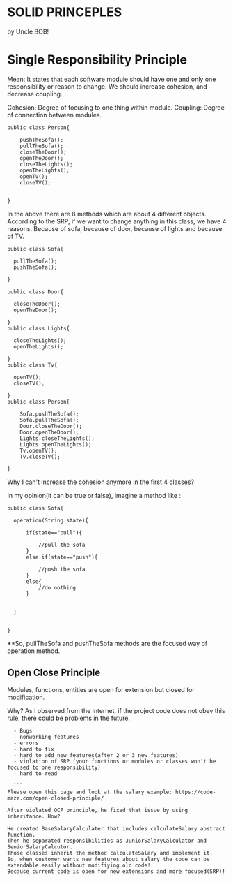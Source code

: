 # SOLID PRINCEPLES

by Uncle BOB!


# Single Responsibility Principle
  Mean: It states that each software module should have one and only one responsibility or reason to change. We should increase cohesion, and decrease coupling.
  
  Cohesion: Degree of focusing to one thing within module.
  Coupling: Degree of connection between modules.
```
public class Person{

    pushTheSofa();
    pullTheSofa();
    closeTheDoor();
    openTheDoor();
    closeTheLights();
    openTheLights();
    openTV();
    closeTV();
    

}
```
In the above there are 8 methods which are about 4 different objects. According to the SRP, if we want to change anything in this class, we have 4 reasons. Because of sofa, because of door, because of lights and because of TV.
```
public class Sofa{

  pullTheSofa(); 
  pushTheSofa();
  
}

public class Door{

  closeTheDoor();
  openTheDoor();
  
}
public class Lights{

  closeTheLights();
  openTheLights();
  
}
public class Tv{

  openTV();
  closeTV();
  
}
public class Person{
  
    Sofa.pushTheSofa();
    Sofa.pullTheSofa();
    Door.closeTheDoor();
    Door.openTheDoor();
    Lights.closeTheLights();
    Lights.openTheLights();
    Tv.openTV();
    Tv.closeTV();
  
}
```

Why I can't increase the cohesion anymore in the first 4 classes?
  
  In my opinion(it can be true or false), imagine a method like :
  
  ```
  public class Sofa{
  
    operation(String state){
    
        if(state=="pull"){
        
            //pull the sofa
        }
        else if(state=="push"){
        
            //push the sofa
        }
        else{
            //do nothing
        }
    
    
    }
  
  
  }
  ```
  **So, pullTheSofa and pushTheSofa methods are the focused way of operation method.
  
  ## Open Close Principle
  
  Modules, functions, entities are open for extension but closed for modification.
  
  Why?
  As I observed from the internet, if the project code does not obey this rule, there could be problems in the future.
  ```
    - Bugs
    - nonworking features
    - errors
    - hard to fix
    - hard to add new features(after 2 or 3 new features)
    - violation of SRP (your functions or modules or classes won't be focused to one responsibility)
    - hard to read
    
    ```
  Please open this page and look at the salary example: https://code-maze.com/open-closed-principle/
  
  After violated OCP principle, he fixed that issue by using inheritance. How?
  
  He created BaseSalaryCalculater that includes calculateSalary abstract function.
  Then he separated responsibilities as JuniorSalaryCalculator and SeniorSalaryCalcutor.
  Those classes inherit the method calculateSalary and implement it.
  So, when customer wants new features about salary the code can be extendable easily without modifiying old code!
  Because current code is open for new extensions and more focused(SRP)!

  
  
  
  
  

